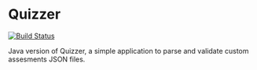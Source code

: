 Quizzer
=======

[![Build Status](https://magnum.travis-ci.com/davidmogar/quizzer-java.svg?token=wmck5BREt8bmqUpsNF4v&branch=master)](https://magnum.travis-ci.com/davidmogar/quizzer-java)

Java version of Quizzer, a simple application to parse and validate custom assesments JSON files.
